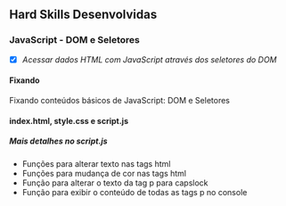 ## Hard Skills Desenvolvidas

### JavaScript - DOM e Seletores

- [X] _Acessar dados HTML com JavaScript através dos seletores do DOM_



#### Fixando
Fixando conteúdos básicos de JavaScript: DOM e Seletores

#### index.html, style.css e script.js
##### Mais detalhes no script.js
- Funções para alterar texto nas tags html
- Funções para mudança de cor nas tags html
- Função para alterar o texto da tag p para capslock
- Função para exibir o conteúdo de todas as tags p no console

